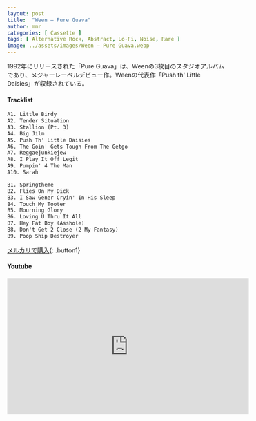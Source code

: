 ```yaml
---
layout: post
title:  "Ween – Pure Guava"
author: mmr
categories: [ Cassette ]
tags: [ Alternative Rock, Abstract, Lo-Fi, Noise, Rare ]
image: ../assets/images/Ween – Pure Guava.webp
---
```


1992年にリリースされた「Pure Guava」は、Weenの3枚目のスタジオアルバムであり、メジャーレーベルデビュー作。Weenの代表作「Push th' Little Daisies」が収録されている。

#### Tracklist
```md
A1. Little Birdy
A2. Tender Situation
A3. Stallion (Pt. 3)
A4. Big Jilm
A5. Push Th' Little Daisies
A6. The Goin' Gets Tough From The Getgo
A7. Reggaejunkiejew
A8. I Play It Off Legit
A9. Pumpin' 4 The Man
A10. Sarah

B1. Springtheme
B2. Flies On My Dick
B3. I Saw Gener Cryin' In His Sleep
B4. Touch My Tooter
B5. Mourning Glory
B6. Loving U Thru It All
B7. Hey Fat Boy (Asshole)
B8. Don't Get 2 Close (2 My Fantasy)
B9. Poop Ship Destroyer
```

[メルカリで購入](https://jp.mercari.com/item/m18143253242?afid=6142608987){: .button1}

#### Youtube
<iframe width="560" height="315" src="https://www.youtube.com/embed/SSuuz_sh_pI?si=fZYBIw-9nV7PYyyW" title="YouTube video player" frameborder="0" allow="accelerometer; autoplay; clipboard-write; encrypted-media; gyroscope; picture-in-picture; web-share" referrerpolicy="strict-origin-when-cross-origin" allowfullscreen></iframe>